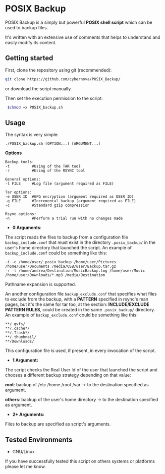 # POSIX Backup

POSIX Backup is a simply but powerful **POSIX shell script** which can be used to backup files.

It's written with an extensive use of comments that helps to understand and easily modify its content.

## Getting started

First, clone the repository using git (recommended):

```bash
git clone https://github.com/cybernova/POSIX_Backup/
```

or download the script manually.

Then set the execution permission to the script:

```bash
 $chmod +x POSIX_backup.sh
```

## Usage

The syntax is very simple:

```
./POSIX_backup.sh [OPTION...] [ARGUMENT...]
```

**Options**

```
Backup tools:
-t          #Using of the TAR tool
-r          #Using of the RSYNC tool

General options:
-l FILE     #Log file (argument required as FILE)		

Tar options:
-e USER ID  #GPG encryption (argument required as USER ID)	
-g FILE     #Incremental backup (argument required as FILE)
-c 	        #Standard gzip compression

Rsync options:
-n          #Perform a trial run with no changes made
```
    
* **0 Arguments:**

The script reads the files to backup from a configuration file `backup_include.conf` that must exist in the directory `.posix_backup/` in the user's home directory that launched the script.
An example of `backup_include.conf` could be something like this:

```
-t -c /home/user/.posix_backup /home/user/Pictures /home/user/Documents /media/USB/user/Backup.tar.gz
-r -l /home/andrea/Destination/MusicBackup.log /home/user/Music /home/user/Downloads/*.mp3 /media/Destination
```
Pathname expansion is supported.

An another configuration file `backup_exclude.conf` that specifies what files to exclude from the backup, with a **PATTERN** specified in rsync's man pages, but it's the same for tar too, at the section: **INCLUDE/EXCLUDE PATTERN RULES**, could be created in the same `.posix_backup/` directory.
An example of `backup_exclude.conf` could be something like this:
 
 ```
**/.gvfs/
**/.cache*/
**/.Trash*/
**/.thumbnail/
**/Downloads/
```
This configuration file is used, if present, in every invocation of the script.

* **1 Argument:**

The script checks the Real User Id of the user that launched the script and chooses a different backup strategy depending on that value:

  **root**: backup of /etc /home /root /var -> to the destination specified as argument.

  **others**: backup of the user's  home directory -> to the destination specified as argument.

* **2+ Arguments:**

Files to backup are specified as script's arguments.

## Tested Environments

* GNU/Linux

If you have successfully tested this script on others systems or platforms please let me know.
